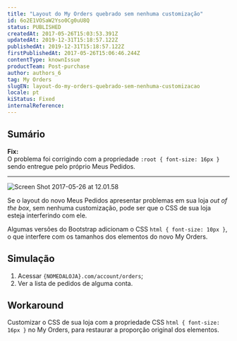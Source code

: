 ```yaml
---
title: "Layout do My Orders quebrado sem nenhuma customização"
id: 6o2E1VOSaW2Yso0Cg0uU8Q
status: PUBLISHED
createdAt: 2017-05-26T15:03:53.391Z
updatedAt: 2019-12-31T15:18:57.122Z
publishedAt: 2019-12-31T15:18:57.122Z
firstPublishedAt: 2017-05-26T15:06:46.244Z
contentType: knownIssue
productTeam: Post-purchase
author: authors_6
tag: My Orders
slugEN: layout-do-my-orders-quebrado-sem-nenhuma-customizacao
locale: pt
kiStatus: Fixed
internalReference: 
---
```


## Sumário

<div class="alert alert-success">
  <div><strong>Fix:</strong></div>
  <div>O problema foi corrigindo com a propriedade <code>:root { font-size: 16px }</code> sendo entregue pelo próprio Meus Pedidos.</div>
</div>

---


![Screen Shot 2017-05-26 at 12.01.58](//images.contentful.com/alneenqid6w5/qUqOq8ZyGOCAAoiUM0600/66a6bf0fa60bbd65fa9abd1ca7c825ae/Screen_Shot_2017-05-26_at_12.01.58.png)

Se o layout do novo Meus Pedidos apresentar problemas em sua loja _out of the box_, sem nenhuma customização, pode ser que o CSS de sua loja esteja interferindo com ele.

Algumas versões do Bootstrap adicionam o CSS `html { font-size: 10px }`, o que interfere com os tamanhos dos elementos do novo My Orders.

## Simulação

1. Acessar `{NOMEDALOJA}.com/account/orders`;
2. Ver a lista de pedidos de alguma conta.

## Workaround

Customizar o CSS de sua loja com a propriedade CSS `html { font-size: 16px }` no My Orders, para restaurar a proporção original dos elementos.

